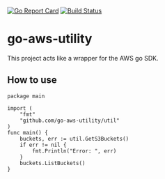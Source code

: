 [![Go Report Card](https://goreportcard.com/badge/github.com/emilhein/go-aws-utility)](https://goreportcard.com/report/github.com/emilhein/go-aws-utility)
[![Build Status](https://travis-ci.org/emilhein/go-aws-utility.svg?branch=master)](https://travis-ci.org/emilhein/go-aws-utility)

# go-aws-utility

This project acts like a wrapper for the AWS go SDK.

## How to use

```
package main

import (
	"fmt"
	"github.com/go-aws-utility/util"
)
func main() {
	buckets, err := util.GetS3Buckets()
	if err != nil {
		fmt.Println("Error: ", err)
	}
	buckets.ListBuckets()
}

```
